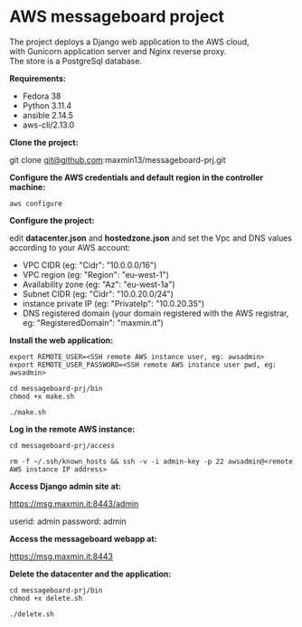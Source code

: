 # AWS messageboard project

The project deploys a Django web application to the AWS cloud,</br>
with Gunicorn application server and Nginx reverse proxy.</br>
The store is a PostgreSql database.</br>

**Requirements:**

- Fedora 38
- Python 3.11.4
- ansible 2.14.5
- aws-cli/2.13.0

**Clone the project:**

git clone git@github.com:maxmin13/messageboard-prj.git


**Configure the AWS credentials and default region in the controller machine:**

```
aws configure
```

**Configure the project:**

edit **datacenter.json** and **hostedzone.json** and set the Vpc and DNS values according to your AWS account: <br>

* VPC CIDR (eg: "Cidr": "10.0.0.0/16")<br>
* VPC region (eg: "Region": "eu-west-1")<br>
* Availability zone (eg: "Az": "eu-west-1a")<br>
* Subnet CIDR (eg: "Cidr": "10.0.20.0/24")<br>
* instance private IP (eg: "PrivateIp": "10.0.20.35")<br>
* DNS registered domain (your domain registered with the AWS registrar, eg: "RegisteredDomain": "maxmin.it")<br>

**Install the web application:**

```
export REMOTE_USER=<SSH remote AWS instance user, eg: awsadmin>
export REMOTE_USER_PASSWORD=<SSH remote AWS instance user pwd, eg: awsadmin>

cd messageboard-prj/bin
chmod +x make.sh

./make.sh
```

**Log in the remote AWS instance:**

```
cd messageboard-prj/access

rm -f ~/.ssh/known_hosts && ssh -v -i admin-key -p 22 awsadmin@<remote AWS instance IP address>

```

**Access Django admin site at:**

https://msg.maxmin.it:8443/admin

userid: admin
password: admin


**Access the messageboard webapp at:**

https://msg.maxmin.it:8443


**Delete the datacenter and the application:**

```
cd messageboard-prj/bin
chmod +x delete.sh

./delete.sh

```

<br>
